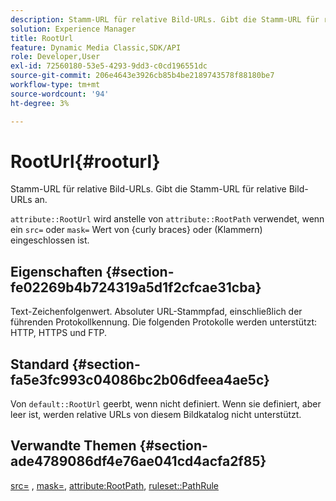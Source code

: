 ```yaml
---
description: Stamm-URL für relative Bild-URLs. Gibt die Stamm-URL für relative Bild-URLs an.
solution: Experience Manager
title: RootUrl
feature: Dynamic Media Classic,SDK/API
role: Developer,User
exl-id: 72560180-53e5-4293-9dd3-c0cd196551dc
source-git-commit: 206e4643e3926cb85b4be2189743578f88180be7
workflow-type: tm+mt
source-wordcount: '94'
ht-degree: 3%

---
```


# RootUrl{#rooturl}

Stamm-URL für relative Bild-URLs. Gibt die Stamm-URL für relative Bild-URLs an.

`attribute::RootUrl` wird anstelle von `attribute::RootPath` verwendet, wenn ein `src=` oder `mask=` Wert von {curly braces} oder (Klammern) eingeschlossen ist.

## Eigenschaften {#section-fe02269b4b724319a5d1f2cfcae31cba}

Text-Zeichenfolgenwert. Absoluter URL-Stammpfad, einschließlich der führenden Protokollkennung. Die folgenden Protokolle werden unterstützt: HTTP, HTTPS und FTP.

## Standard {#section-fa5e3fc993c04086bc2b06dfeea4ae5c}

Von `default::RootUrl` geerbt, wenn nicht definiert. Wenn sie definiert, aber leer ist, werden relative URLs von diesem Bildkatalog nicht unterstützt.

## Verwandte Themen {#section-ade4789086df4e76ae041cd4acfa2f85}

[src=](../../../../../is-api/http-ref/image-serving-api-ref/c-http-protocol-reference/c-command-reference/r-src.md#reference-f6506637778c4c69bf106a7924a91ab1) , [mask=](../../../../../is-api/http-ref/image-serving-api-ref/c-http-protocol-reference/c-command-reference/r-mask.md#reference-922254e027404fb890b850e2723ee06e), [attribute:RootPath](../../../../../is-api/image-catalog/image-serving-api-ref/c-image-catalog-reference/c-attributes-reference/r-rootpath.md#reference-17d57e5967be403b8408fa7214017494), [ruleset::PathRule](../../../../../is-api/image-catalog/image-serving-api-ref/c-image-catalog-reference/c-rule-set-reference/c-rule-set-reference.md#concept-3e5058cf3507470b82cac638df23ea8e)
